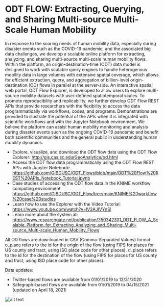 # ODT FLOW: Extracting, Querying, and Sharing Multi-source Multi-Scale Human Mobility

In response to the soaring needs of human mobility data, especially during disaster events such as the COVID-19 pandemic, and the associated big data challenges, we develop a scalable online platform for extracting, analyzing, and sharing multi-source multi-scale human mobility flows. Within the platform, an origin-destination-time (ODT) data model is designed to work with scalable query engines to handle heterogenous mobility data in large volumes with extensive spatial coverage, which allows for efficient extraction, query, and aggregation of billion-level origin-destination (OD) flows in parallel at the server-side. An interactive spatial web portal, ODT Flow Explorer, is developed to allow users to explore multi-source mobility datasets with user-defined spatiotemporal scales. To promote reproducibility and replicability, we further develop ODT Flow REST APIs that provide researchers with the flexibility to access the data programmatically via workflows, codes, and programs. Demonstrations are provided to illustrate the potential of the APIs when it is integrated with scientific workflows and with the Jupyter Notebook environment. We believe the platform can assist human mobility monitoring and analysis during disaster events such as the ongoing COVID-19 pandemic and benefit both scientific communities and the general public in understanding human mobility dynamics.

* Explore, visualize, and download the ODT flow data using the ODT Flow Explorer: http://gis.cas.sc.edu/GeoAnalytics/od.html
* Access the ODT flow data programmatically using the ODT Flow REST APIs with Jupyter Notebook: https://github.com/GIBDUSC/ODT_Flows/blob/main/ODT%20Flow%20REST%20APIs_Notebook_Tutorial.ipynb
* Case studies of accessing the ODT flow data in the KNIME workflow computing environment: https://github.com/GIBDUSC/ODT_Flow/tree/main/KNIME%20workflow%20case%20studies
* Learn how to use the Explorer with the Video Tutorial: https://www.youtube.com/watch?v=lV3AJIVYnSI
* Learn more about the system at: https://www.researchgate.net/publication/350342301_ODT_FLOW_A_Scalable_Platform_for_Extracting_Analyzing_and_Sharing_Multi-source_Multi-scale_Human_Mobility_Flows

All OD flows are downloaded in CSV (Comma-Separated Values) format. o_place refers to the id for the origin of the flow (using FIPS for places for US county and tract, using ISO place code for other places). d_place refers to the id for the destination of the flow (using FIPS for places for US county and tract, using ISO place code for other places).

Data updates: 

* Twitter-based flows are available from 01/01/2019 to 12/31/2020
* Safegraph-based flows are available from 01/01/2019 to 04/15/2021 (updated on April 18, 2021)

![alt text](http://gis.cas.sc.edu/gibd/wp-content/uploads/2020/11/ODT2.png)


